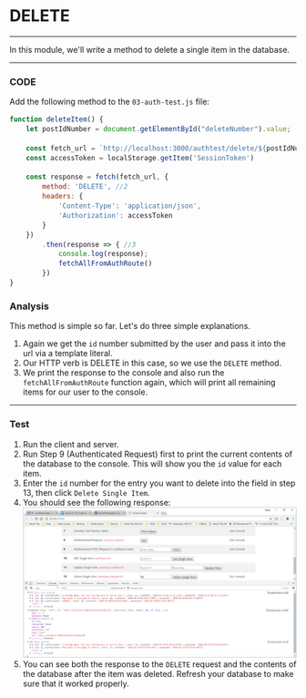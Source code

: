 # DELETE
---
In this module, we'll write a method to delete a single item in the database. 

<hr />

### CODE
Add the following method to the `03-auth-test.js` file:

```js
function deleteItem() {
	let postIdNumber = document.getElementById("deleteNumber").value;

	const fetch_url = `http://localhost:3000/authtest/delete/${postIdNumber}` //1
	const accessToken = localStorage.getItem('SessionToken')

	const response = fetch(fetch_url, {
		method: 'DELETE', //2
		headers: {
			'Content-Type': 'application/json',
			'Authorization': accessToken
		}
	})
		.then(response => { //3
			console.log(response); 
			fetchAllFromAuthRoute()
		})
}
```

### Analysis
This method is simple so far. Let's do three simple explanations.
1. Again we get the `id` number submitted by the user and pass it into the url via a template literal.  
2. Our HTTP verb is DELETE in this case, so we use the `DELETE` method.
3. We print the response to the console and also run the `fetchAllFromAuthRoute` function again, which will print all remaining items for our user to the console.

<hr />

### Test
1. Run the client and server.
2. Run Step 9 (Authenticated Request) first to print the current contents of the database to the console. This will show you the `id` value for each item. 
3. Enter the `id` number for the entry you want to delete into the field in step 13, then click `Delete Single Item`.
4. You should see the following response:
![screenshot](assets/08-delete.PNG)
5. You can see both the response to the `DELETE` request and the contents of the database after the item was deleted. Refresh your database to make sure that it worked properly.